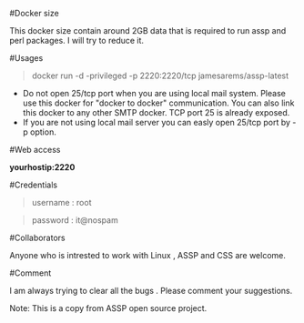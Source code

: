#Docker size

This docker size contain around 2GB data that is required to run assp and perl packages. I will try to reduce it.

#Usages

>docker run -d -privileged -p 2220:2220/tcp jamesarems/assp-latest

* Do not open 25/tcp port when you are using local mail system. Please use this docker for "docker to docker" communication. You can also link this docker to any other SMTP docker. TCP port 25 is already exposed.
* If you are not using local mail server you can easly open 25/tcp port by -p option.

#Web access

**yourhostip:2220**

#Credentials

>username : root

>password : it@nospam

#Collaborators

Anyone who is intrested to work with Linux , ASSP and CSS are welcome.


#Comment

I am always trying to clear all the bugs . Please comment your suggestions.

Note: This is a copy from ASSP open source project.
